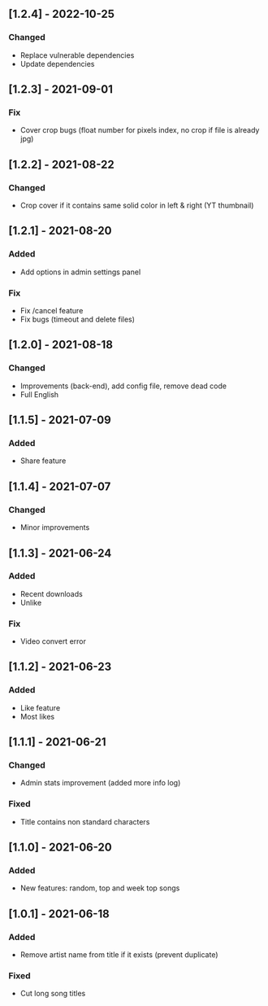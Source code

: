 ## [1.2.4] - 2022-10-25

### Changed
- Replace vulnerable dependencies
- Update dependencies



## [1.2.3] - 2021-09-01

### Fix
- Cover crop bugs (float number for pixels index, no crop if file is already jpg)



## [1.2.2] - 2021-08-22

### Changed
- Crop cover if it contains same solid color in left & right (YT thumbnail)



## [1.2.1] - 2021-08-20

### Added
- Add options in admin settings panel

### Fix
- Fix /cancel feature
- Fix bugs (timeout and delete files)



## [1.2.0] - 2021-08-18

### Changed
- Improvements (back-end), add config file, remove dead code
- Full English



## [1.1.5] - 2021-07-09

### Added
- Share feature



## [1.1.4] - 2021-07-07

### Changed
- Minor improvements



## [1.1.3] - 2021-06-24
 
### Added
- Recent downloads
- Unlike

### Fix
- Video convert error



## [1.1.2] - 2021-06-23
 
### Added
- Like feature
- Most likes


## [1.1.1] - 2021-06-21
   
### Changed
- Admin stats improvement (added more info log)
 
### Fixed
- Title contains non standard characters


## [1.1.0] - 2021-06-20
 
### Added
- New features: random, top and week top songs


## [1.0.1] - 2021-06-18
 
### Added
- Remove artist name from title if it exists (prevent duplicate)
 
### Fixed
 
- Cut long song titles